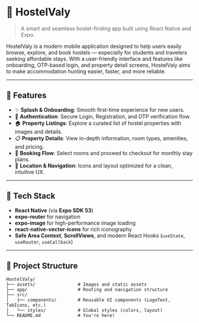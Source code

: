 # 🏨 HostelValy

> A smart and seamless hostel-finding app built using React Native and Expo.

HostelValy is a modern mobile application designed to help users easily browse, explore, and book hostels — especially for students and travelers seeking affordable stays. With a user-friendly interface and features like onboarding, OTP-based login, and property detail screens, HostelValy aims to make accommodation hunting easier, faster, and more reliable.

---

## 📱 Features

- ✨ **Splash & Onboarding**: Smooth first-time experience for new users.
- 🔐 **Authentication**: Secure Login, Registration, and OTP verification flow.
- 🏠 **Property Listings**: Explore a curated list of hostel properties with images and details.
- 📋 **Property Details**: View in-depth information, room types, amenities, and pricing.
- 🧾 **Booking Flow**: Select rooms and proceed to checkout for monthly stay plans.
- 📍 **Location & Navigation**: Icons and layout optimized for a clean, intuitive UX.

---

## 🚀 Tech Stack

- **React Native** (via **Expo SDK 53**)
- **expo-router** for navigation
- **expo-image** for high-performance image loading
- **react-native-vector-icons** for rich iconography
- **Safe Area Context**, **ScrollViews**, and modern React Hooks (`useState`, `useRouter`, `useCallback`)

---

## 📂 Project Structure

```text
HostelValy/
├── assets/                # Images and static assets
├── app/                   # Routing and navigation structure
├── src/
│   ├── components/        # Reusable UI components (LogoText, TabIcons, etc.)
│   └── styles/            # Global styles (colors, layout)
└── README.md              # You're here!
